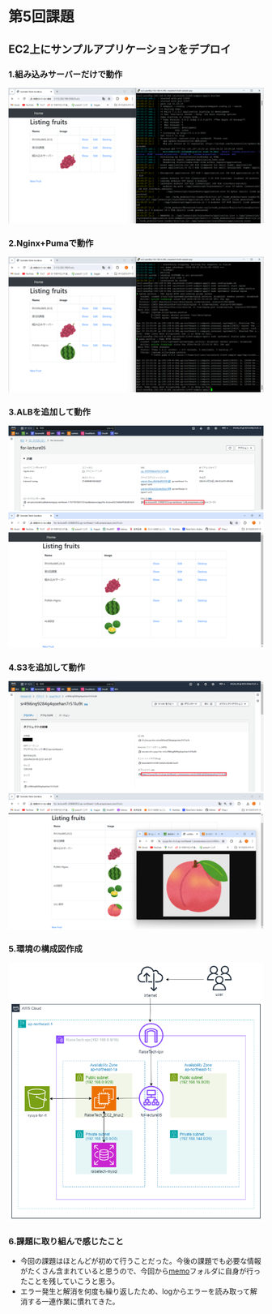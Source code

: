 # 第5回課題

## EC2上にサンプルアプリケーションをデプロイ

### 1.組み込みサーバーだけで動作
  ![組み込みサーバー](images/lecture05imgs/embedded_web_server.png)

### 2.Nginx+Pumaで動作
  ![Nginx+Puma](images/lecture05imgs/puma+nginx.png)

### 3.ALBを追加して動作
  ![ALBのDNS](images/lecture05imgs/ALB_setup.png)
  ![ALB追加](images/lecture05imgs/addALB.png)

### 4.S3を追加して動作
  ![S3のオブジェクトURL](images/lecture05imgs/s3detail.png)
  ![S3追加](images/lecture05imgs/s3_image.png)

### 5.環境の構成図作成
  ![構成図](images/lecture05imgs/lecture05drawio.png)

### 6.課題に取り組んで感じたこと
- 今回の課題はほとんどが初めて行うことだった。今後の課題でも必要な情報がたくさん含まれていると思うので、今回から[memo](memo)フォルダに自身が行ったことを残していこうと思う。
- エラー発生と解消を何度も繰り返したため、logからエラーを読み取って解消する一連作業に慣れてきた。